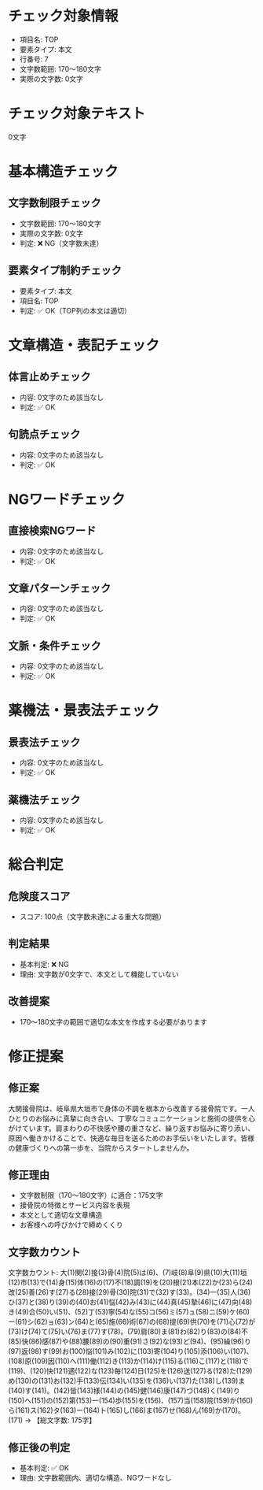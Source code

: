 # チェック対象情報

- 項目名: TOP
- 要素タイプ: 本文
- 行番号: 7
- 文字数範囲: 170～180文字
- 実際の文字数: 0文字

# チェック対象テキスト

0文字

# 基本構造チェック

## 文字数制限チェック
- 文字数範囲: 170～180文字
- 実際の文字数: 0文字
- 判定: ❌ NG（文字数未達）

## 要素タイプ制約チェック
- 要素タイプ: 本文
- 項目名: TOP
- 判定: ✅ OK（TOP列の本文は適切）

# 文章構造・表記チェック

## 体言止めチェック
- 内容: 0文字のため該当なし
- 判定: ✅ OK

## 句読点チェック
- 内容: 0文字のため該当なし
- 判定: ✅ OK

# NGワードチェック

## 直接検索NGワード
- 内容: 0文字のため該当なし
- 判定: ✅ OK

## 文章パターンチェック
- 内容: 0文字のため該当なし
- 判定: ✅ OK

## 文脈・条件チェック
- 内容: 0文字のため該当なし
- 判定: ✅ OK

# 薬機法・景表法チェック

## 景表法チェック
- 内容: 0文字のため該当なし
- 判定: ✅ OK

## 薬機法チェック
- 内容: 0文字のため該当なし
- 判定: ✅ OK

# 総合判定

## 危険度スコア
- スコア: 100点（文字数未達による重大な問題）

## 判定結果
- 基本判定: ❌ NG
- 理由: 文字数が0文字で、本文として機能していない

## 改善提案
- 170～180文字の範囲で適切な本文を作成する必要があります

# 修正提案

## 修正案
大関接骨院は、岐阜県大垣市で身体の不調を根本から改善する接骨院です。一人ひとりのお悩みに真摯に向き合い、丁寧なコミュニケーションと施術の提供を心がけています。肩まわりの不快感や腰の重さなど、繰り返すお悩みに寄り添い、原因へ働きかけることで、快適な毎日を送るためのお手伝いをいたします。皆様の健康づくりへの第一歩を、当院からスタートしませんか。

## 修正理由
- 文字数制限（170～180文字）に適合：175文字
- 接骨院の特徴とサービス内容を表現
- 本文として適切な文章構造
- お客様への呼びかけで締めくくり

## 文字数カウント
文字数カウント: 大(1)関(2)接(3)骨(4)院(5)は(6)、(7)岐(8)阜(9)県(10)大(11)垣(12)市(13)で(14)身(15)体(16)の(17)不(18)調(19)を(20)根(21)本(22)か(23)ら(24)改(25)善(26)す(27)る(28)接(29)骨(30)院(31)で(32)す(33)。(34)一(35)人(36)ひ(37)と(38)り(39)の(40)お(41)悩(42)み(43)に(44)真(45)摯(46)に(47)向(48)き(49)合(50)い(51)、(52)丁(53)寧(54)な(55)コ(56)ミ(57)ュ(58)ニ(59)ケ(60)ー(61)シ(62)ョ(63)ン(64)と(65)施(66)術(67)の(68)提(69)供(70)を(71)心(72)が(73)け(74)て(75)い(76)ま(77)す(78)。(79)肩(80)ま(81)わ(82)り(83)の(84)不(85)快(86)感(87)や(88)腰(89)の(90)重(91)さ(92)な(93)ど(94)、(95)繰(96)り(97)返(98)す(99)お(100)悩(101)み(102)に(103)寄(104)り(105)添(106)い(107)、(108)原(109)因(110)へ(111)働(112)き(113)か(114)け(115)る(116)こ(117)と(118)で(119)、(120)快(121)適(122)な(123)毎(124)日(125)を(126)送(127)る(128)た(129)め(130)の(131)お(132)手(133)伝(134)い(135)を(136)い(137)た(138)し(139)ま(140)す(141)。(142)皆(143)様(144)の(145)健(146)康(147)づ(148)く(149)り(150)へ(151)の(152)第(153)一(154)歩(155)を(156)、(157)当(158)院(159)か(160)ら(161)ス(162)タ(163)ー(164)ト(165)し(166)ま(167)せ(168)ん(169)か(170)。(171) → 【総文字数: 175字】

## 修正後の判定
- 基本判定: ✅ OK
- 理由: 文字数範囲内、適切な構造、NGワードなし
